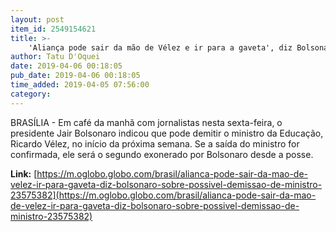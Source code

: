 ```yaml
---
layout: post
item_id: 2549154621
title: >-
    'Aliança pode sair da mão de Vélez e ir para a gaveta', diz Bolsonaro sobre possível demissão de ministro
author: Tatu D'Oquei
date: 2019-04-06 00:18:05
pub_date: 2019-04-06 00:18:05
time_added: 2019-04-05 07:56:00
category: 
---
```


BRASÍLIA - Em café da manhã com jornalistas nesta sexta-feira, o presidente Jair Bolsonaro indicou que pode demitir o ministro da Educação, Ricardo Vélez, no início da próxima semana. Se a saída do ministro for confirmada, ele será o segundo exonerado por Bolsonaro desde a posse.

**Link:** [https://m.oglobo.globo.com/brasil/alianca-pode-sair-da-mao-de-velez-ir-para-gaveta-diz-bolsonaro-sobre-possivel-demissao-de-ministro-23575382](https://m.oglobo.globo.com/brasil/alianca-pode-sair-da-mao-de-velez-ir-para-gaveta-diz-bolsonaro-sobre-possivel-demissao-de-ministro-23575382)

